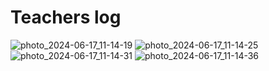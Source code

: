 # Teachers log 

![photo_2024-06-17_11-14-19](https://github.com/kv-yan/teachers_log/assets/88050307/c40f4334-92a8-4382-8594-309df35c8d40)
![photo_2024-06-17_11-14-25](https://github.com/kv-yan/teachers_log/assets/88050307/4fdda675-46fe-48a5-bb53-4799ecdc0a09)
![photo_2024-06-17_11-14-31](https://github.com/kv-yan/teachers_log/assets/88050307/ee0808d6-3767-458d-99f2-68ea34624033)
![photo_2024-06-17_11-14-36](https://github.com/kv-yan/teachers_log/assets/88050307/8801b344-91e5-4491-b03c-cd306e07af80)
